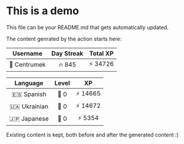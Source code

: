 # This is a demo

This file can be your README.md that gets automatically updated.

The content genrated by the action starts here:

<!--START_SECTION:duolingoStats-->
<!-- Automatically generated with https://github.com/centrumek/duolingo-readme-stats-->

| Username | Day Streak | Total XP |
|:---:|:---:|:---:|
| 👤 Centrumek | 🔥 845 | ⚡ 34726 |

| Language | Level | XP |
|:---:|:---:|:---:|
| 🇪🇸 Spanish | 👑 0 | ⚡ 14665 |
| 🇺🇦 Ukrainian | 👑 0 | ⚡ 14672 |
| 🇯🇵 Japanese | 👑 0 | ⚡ 5354 |

<!--END_SECTION:duolingoStats-->

Existing content is kept, both before and after the generated content :)